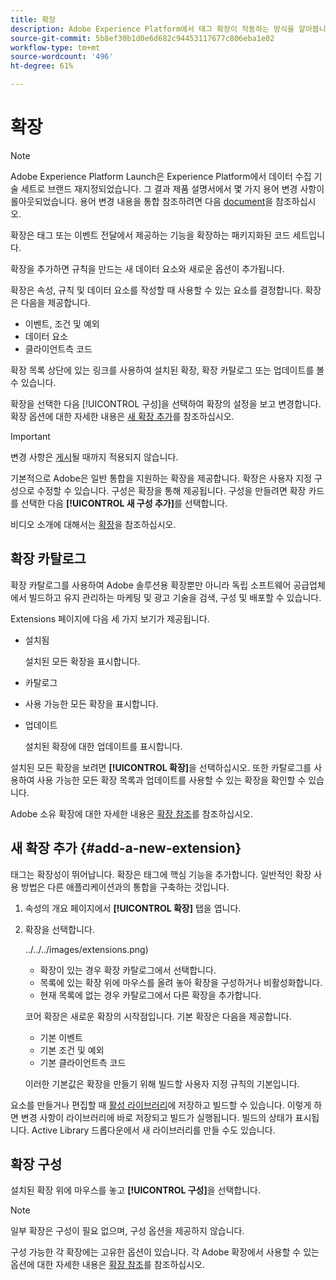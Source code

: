 ```yaml
---
title: 확장
description: Adobe Experience Platform에서 태그 확장이 작동하는 방식을 알아봅니다.
source-git-commit: 5b8ef30b1d0e6d682c94453117677c806eba1e02
workflow-type: tm+mt
source-wordcount: '496'
ht-degree: 61%

---
```


# 확장

>[!NOTE]
>
>Adobe Experience Platform Launch은 Experience Platform에서 데이터 수집 기술 세트로 브랜드 재지정되었습니다. 그 결과 제품 설명서에서 몇 가지 용어 변경 사항이 롤아웃되었습니다. 용어 변경 내용을 통합 참조하려면 다음 [document](../../../term-updates.md)을 참조하십시오.

확장은 태그 또는 이벤트 전달에서 제공하는 기능을 확장하는 패키지화된 코드 세트입니다.

확장을 추가하면 규칙을 만드는 새 데이터 요소와 새로운 옵션이 추가됩니다.

확장은 속성, 규칙 및 데이터 요소를 작성할 때 사용할 수 있는 요소를 결정합니다. 확장은 다음을 제공합니다.

* 이벤트, 조건 및 예외
* 데이터 요소
* 클라이언트측 코드

확장 목록 상단에 있는 링크를 사용하여 설치된 확장, 확장 카탈로그 또는 업데이트를 볼 수 있습니다.

확장을 선택한 다음 [!UICONTROL 구성]을 선택하여 확장의 설정을 보고 변경합니다. 확장 옵션에 대한 자세한 내용은 [새 확장 추가](#add-a-new-extension)를 참조하십시오.

>[!IMPORTANT]
>
>변경 사항은 [게시](../../publishing/overview.md)될 때까지 적용되지 않습니다.

기본적으로 Adobe은 일반 통합을 지원하는 확장을 제공합니다. 확장은 사용자 지정 구성으로 수정할 수 있습니다. 구성은 확장을 통해 제공됩니다. 구성을 만들려면 확장 카드를 선택한 다음 **[!UICONTROL 새 구성 추가]**&#x200B;를 선택합니다.

비디오 소개에 대해서는 [확장](../../../quick-start/videos.md)을 참조하십시오.

## 확장 카탈로그

확장 카탈로그를 사용하여 Adobe 솔루션용 확장뿐만 아니라 독립 소프트웨어 공급업체에서 빌드하고 유지 관리하는 마케팅 및 광고 기술을 검색, 구성 및 배포할 수 있습니다.

Extensions 페이지에 다음 세 가지 보기가 제공됩니다.

* 설치됨

   설치된 모든 확장을 표시합니다.

* 카탈로그
* 사용 가능한 모든 확장을 표시합니다.
* 업데이트

   설치된 확장에 대한 업데이트를 표시합니다.

설치된 모든 확장을 보려면 **[!UICONTROL 확장]**&#x200B;을 선택하십시오. 또한 카탈로그를 사용하여 사용 가능한 모든 확장 목록과 업데이트를 사용할 수 있는 확장을 확인할 수 있습니다.

Adobe 소유 확장에 대한 자세한 내용은 [확장 참조](../../../extensions/web/overview.md)를 참조하십시오.

## 새 확장 추가 {#add-a-new-extension}

태그는 확장성이 뛰어납니다. 확장은 태그에 핵심 기능을 추가합니다. 일반적인 확장 사용 방법은 다른 애플리케이션과의 통합을 구축하는 것입니다.

1. 속성의 개요 페이지에서 **[!UICONTROL 확장]** 탭을 엽니다.
1. 확장을 선택합니다.

   ![]()../../../images/extensions.png)

   * 확장이 있는 경우 확장 카탈로그에서 선택합니다.
   * 목록에 있는 확장 위에 마우스를 올려 놓아 확장을 구성하거나 비활성화합니다.
   * 현재 목록에 없는 경우 카탈로그에서 다른 확장을 추가합니다.

   코어 확장은 새로운 확장의 시작점입니다. 기본 확장은 다음을 제공합니다.

   * 기본 이벤트
   * 기본 조건 및 예외
   * 기본 클라이언트측 코드

   이러한 기본값은 확장을 만들기 위해 빌드할 사용자 지정 규칙의 기본입니다.

요소를 만들거나 편집할 때 [활성 라이브러리](../../publishing/libraries.md#active-library)에 저장하고 빌드할 수 있습니다. 이렇게 하면 변경 사항이 라이브러리에 바로 저장되고 빌드가 실행됩니다. 빌드의 상태가 표시됩니다. Active Library 드롭다운에서 새 라이브러리를 만들 수도 있습니다.

## 확장 구성

설치된 확장 위에 마우스를 놓고 **[!UICONTROL 구성]**&#x200B;을 선택합니다.

>[!NOTE]
>
>일부 확장은 구성이 필요 없으며, 구성 옵션을 제공하지 않습니다.

구성 가능한 각 확장에는 고유한 옵션이 있습니다. 각 Adobe 확장에서 사용할 수 있는 옵션에 대한 자세한 내용은 [확장 참조](../../../extensions/web/overview.md)를 참조하십시오.
